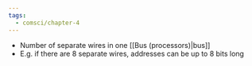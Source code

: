 ```yaml
---
tags:
  - comsci/chapter-4
---
```


- Number of separate wires in one [[Bus (processors)|bus]]
- E.g. if there are 8 separate wires, addresses can be up to 8 bits long